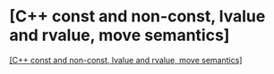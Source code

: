# [C++ const and non-const, lvalue and rvalue, move semantics]
[[C++ const and non-const, lvalue and rvalue, move semantics]](https://aiwithcloud.com/2022/09/16/c_const_and_non_const_lvalue_and_rvalue_move_semantics/)